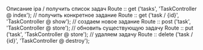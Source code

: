 Описание ipa
/ получить список задач
Route :: get ('tasks', 'TaskController @ index');
// получить конкретное задание
Route :: get ('task / {id}', 'TaskController @ show');
// создаем новое задание
Route :: post ('task', 'TaskController @ store');
// обновить существующую задачу
Route :: put ('task', 'TaskController @ store');
// удаляем задачу
Route :: delete ('task / {id}', 'TaskController @ destroy');
